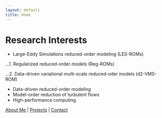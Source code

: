 ```yaml
---
layout: default
title: Home
---
```


# Research Interests

<!-- ![](images/headshot.JPG){: .headshot } -->
* Large-Eddy Simulations reduced-order modeling (LES-ROMs)

...1. Regularized reduced-order models (Reg-ROMs)

...2. Data-driven variational multi-scale reduced-oder models (d2-VMS-ROM)

* Data-driven reduced-order modeling
* Model-order reduction of turbulent flows
* High-performance computing


[About Me](about.md) | [Projects](projects.md) | [Contact](contact.md)